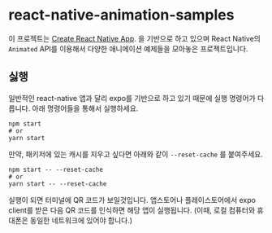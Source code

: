 # react-native-animation-samples

이 프로젝트는 [Create React Native App](https://github.com/react-community/create-react-native-app).
을 기반으로 하고 있으며 React Native의 `Animated` API를 이용해서 다양한 애니메이션 예제들을 모아놓은 프로젝트입니다.

## 싫행

일반적인 react-native 앱과 달리 expo를 기반으로 하고 있기 때문에 실행 명령어가 다릅니다. 아래 명령어들을 통해서 실행하세요.

```
npm start
# or
yarn start
```

만약, 패키저에 있는 캐시를 지우고 싶다면 아래와 같이 `--reset-cache` 를 붙여주세요.

```
npm start -- --reset-cache
# or
yarn start -- --reset-cache
```

실행이 되면 터미널에 QR 코드가 보일것입니다. 앱스토어나 플레이스토어에서 expo client를 받은 다음 QR 코드를 인식하면 해당 앱이 실행됩니다. (이때, 로컬 컴퓨터와 휴대폰은 동일한 네트워크에 있어야 합니다.)
